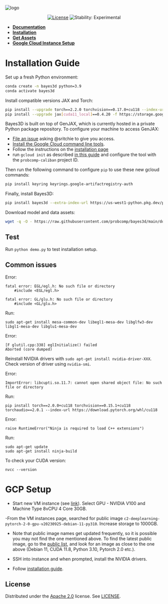 ![logo][logo]

<div align="center">

[![License][license]][license-url]
![Stability: Experimental][experimental-badge]

</div>

- **[Documentation](https://probcomp.github.io/bayes3d/)**
- **[Installation](#installation-guide)**
- **[Get Assets](#get-assets)**
- **[Google Cloud Instance Setup](#gcp-setup)**

# Installation Guide

Set up a fresh Python environment:

```bash
conda create -n bayes3d python=3.9
conda activate bayes3d
```

Install compatible versions JAX and Torch:

```bash
pip install --upgrade torch==2.2.0 torchvision==0.17.0+cu118 --index-url https://download.pytorch.org/whl/cu118
pip install --upgrade jax[cuda11_local]==0.4.20 -f https://storage.googleapis.com/jax-releases/jax_cuda_releases.html
```

Bayes3D is built on top of GenJAX, which is currently hosted in a private Python
package repository. To configure your machine to access GenJAX:

- [File an issue](https://github.com/probcomp/bayes3d/issues/new) asking @sritchie to give you access.
- [Install the Google Cloud command line tools](https://cloud.google.com/sdk/docs/install).
- Follow the instructions on the [installation page](https://cloud.google.com/sdk/docs/install)
- run `gcloud init` as described [in this
  guide](https://cloud.google.com/sdk/docs/initializing) and configure the tool
  with the `probcomp-caliban` project ID.

Then run the following command to configure `pip` to use these new gcloud
commands:

```bash
pip install keyring keyrings.google-artifactregistry-auth
```

Finally, install Bayes3D:

```bash
pip install bayes3d --extra-index-url https://us-west1-python.pkg.dev/probcomp-caliban/probcomp/simple/
```

Download model and data assets:

```bash
wget -q -O - https://raw.githubusercontent.com/probcomp/bayes3d/main/download.sh | bash
```

## Test

Run `python demo.py` to test installation setup.

## Common issues

Error:
```
fatal error: EGL/egl.h: No such file or directory
    #include <EGL/egl.h>

fatal error: GL/glu.h: No such file or directory
    #include <GL/glu.h>
```
Run:
```
sudo apt-get install mesa-common-dev libegl1-mesa-dev libglfw3-dev libgl1-mesa-dev libglu1-mesa-dev
```

Error:
```
[F glutil.cpp:338] eglInitialize() failed
Aborted (core dumped)
```
Reinstall NVIDIA drivers with `sudo apt-get install nvidia-driver-XXX`. Check version of driver using `nvidia-smi`.

Error:
```
ImportError: libcupti.so.11.7: cannot open shared object file: No such file or directory
```
Run:
```
pip install torch==2.0.0+cu118 torchvision==0.15.1+cu118 torchaudio==2.0.1 --index-url https://download.pytorch.org/whl/cu118
```

Error:
```
raise RuntimeError("Ninja is required to load C++ extensions")
```
Run:
```
sudo apt-get update
sudo apt-get install ninja-build
```

To check your CUDA version:
```
nvcc --version
```


# GCP Setup

- Start new VM instance (see
  [link](https://cloud.google.com/compute/docs/instances/create-start-instance)).
  Select GPU - NVIDIA V100 and Machine Type 8vCPU 4 Core 30GB.

-From the VM instances page, searched for public image `c2-deeplearning-pytorch-2-0-gpu-v20230925-debian-11-py310`. Increase storage to 1000GB.

- Note that public image names get updated frequently, so it is possible you may not find the one mentioned above. To find the latest public image, go to the [public list](https://cloud.google.com/compute/docs/images#console), and look for an image as close to the one above (Debian 11, CUDA 11.8, Python 3.10, Pytorch 2.0 etc.).

- SSH into instance and when prompted, install the NVIDIA drivers.

- Follow [installation guide](#installation-guide).

## License

Distributed under the [Apache 2.0](LICENSE) license. See [LICENSE](LICENSE).

[experimental-badge]: https://img.shields.io/badge/stability-experimental-orange.svg
[license-url]: LICENSE
[license]: https://img.shields.io/badge/License-Apache_2.0-brightgreen.svg
[logo]: https://github.com/probcomp/bayes3d/assets/66085644/bf4e3d42-2d70-40fa-b980-04bd4e18bf2b
